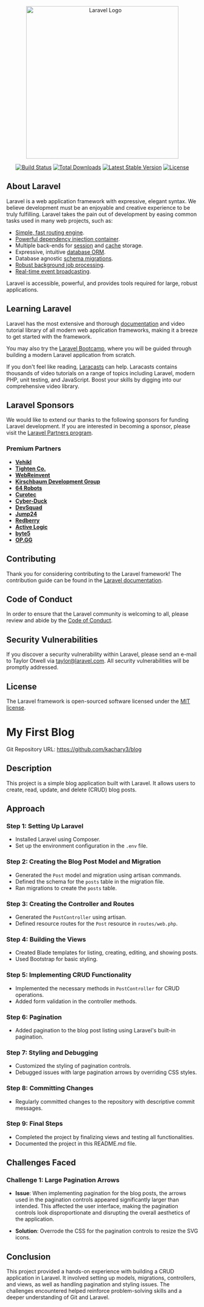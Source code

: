 <p align="center"><a href="https://laravel.com" target="_blank"><img src="https://raw.githubusercontent.com/laravel/art/master/logo-lockup/5%20SVG/2%20CMYK/1%20Full%20Color/laravel-logolockup-cmyk-red.svg" width="400" alt="Laravel Logo"></a></p>

<p align="center">
<a href="https://github.com/laravel/framework/actions"><img src="https://github.com/laravel/framework/workflows/tests/badge.svg" alt="Build Status"></a>
<a href="https://packagist.org/packages/laravel/framework"><img src="https://img.shields.io/packagist/dt/laravel/framework" alt="Total Downloads"></a>
<a href="https://packagist.org/packages/laravel/framework"><img src="https://img.shields.io/packagist/v/laravel/framework" alt="Latest Stable Version"></a>
<a href="https://packagist.org/packages/laravel/framework"><img src="https://img.shields.io/packagist/l/laravel/framework" alt="License"></a>
</p>

## About Laravel

Laravel is a web application framework with expressive, elegant syntax. We believe development must be an enjoyable and creative experience to be truly fulfilling. Laravel takes the pain out of development by easing common tasks used in many web projects, such as:

- [Simple, fast routing engine](https://laravel.com/docs/routing).
- [Powerful dependency injection container](https://laravel.com/docs/container).
- Multiple back-ends for [session](https://laravel.com/docs/session) and [cache](https://laravel.com/docs/cache) storage.
- Expressive, intuitive [database ORM](https://laravel.com/docs/eloquent).
- Database agnostic [schema migrations](https://laravel.com/docs/migrations).
- [Robust background job processing](https://laravel.com/docs/queues).
- [Real-time event broadcasting](https://laravel.com/docs/broadcasting).

Laravel is accessible, powerful, and provides tools required for large, robust applications.

## Learning Laravel

Laravel has the most extensive and thorough [documentation](https://laravel.com/docs) and video tutorial library of all modern web application frameworks, making it a breeze to get started with the framework.

You may also try the [Laravel Bootcamp](https://bootcamp.laravel.com), where you will be guided through building a modern Laravel application from scratch.

If you don't feel like reading, [Laracasts](https://laracasts.com) can help. Laracasts contains thousands of video tutorials on a range of topics including Laravel, modern PHP, unit testing, and JavaScript. Boost your skills by digging into our comprehensive video library.

## Laravel Sponsors

We would like to extend our thanks to the following sponsors for funding Laravel development. If you are interested in becoming a sponsor, please visit the [Laravel Partners program](https://partners.laravel.com).

### Premium Partners

- **[Vehikl](https://vehikl.com/)**
- **[Tighten Co.](https://tighten.co)**
- **[WebReinvent](https://webreinvent.com/)**
- **[Kirschbaum Development Group](https://kirschbaumdevelopment.com)**
- **[64 Robots](https://64robots.com)**
- **[Curotec](https://www.curotec.com/services/technologies/laravel/)**
- **[Cyber-Duck](https://cyber-duck.co.uk)**
- **[DevSquad](https://devsquad.com/hire-laravel-developers)**
- **[Jump24](https://jump24.co.uk)**
- **[Redberry](https://redberry.international/laravel/)**
- **[Active Logic](https://activelogic.com)**
- **[byte5](https://byte5.de)**
- **[OP.GG](https://op.gg)**

## Contributing

Thank you for considering contributing to the Laravel framework! The contribution guide can be found in the [Laravel documentation](https://laravel.com/docs/contributions).

## Code of Conduct

In order to ensure that the Laravel community is welcoming to all, please review and abide by the [Code of Conduct](https://laravel.com/docs/contributions#code-of-conduct).

## Security Vulnerabilities

If you discover a security vulnerability within Laravel, please send an e-mail to Taylor Otwell via [taylor@laravel.com](mailto:taylor@laravel.com). All security vulnerabilities will be promptly addressed.

## License

The Laravel framework is open-sourced software licensed under the [MIT license](https://opensource.org/licenses/MIT).
  # My First Blog

Git Repository URL: https://github.com/kachary3/blog

## Description

This project is a simple blog application built with Laravel. It allows users to create, read, update, and delete (CRUD) blog posts.

## Approach

### Step 1: Setting Up Laravel

- Installed Laravel using Composer.
- Set up the environment configuration in the `.env` file.

### Step 2: Creating the Blog Post Model and Migration

- Generated the `Post` model and migration using artisan commands.
- Defined the schema for the `posts` table in the migration file.
- Ran migrations to create the `posts` table.

### Step 3: Creating the Controller and Routes

- Generated the `PostController` using artisan.
- Defined resource routes for the `Post` resource in `routes/web.php`.

### Step 4: Building the Views

- Created Blade templates for listing, creating, editing, and showing posts.
- Used Bootstrap for basic styling.

### Step 5: Implementing CRUD Functionality

- Implemented the necessary methods in `PostController` for CRUD operations.
- Added form validation in the controller methods.

### Step 6: Pagination

- Added pagination to the blog post listing using Laravel's built-in pagination.

### Step 7: Styling and Debugging

- Customized the styling of pagination controls.
- Debugged issues with large pagination arrows by overriding CSS styles.

### Step 8: Committing Changes

- Regularly committed changes to the repository with descriptive commit messages.

### Step 9: Final Steps

- Completed the project by finalizing views and testing all functionalities.
- Documented the project in this README.md file.

## Challenges Faced

### Challenge 1: Large Pagination Arrows

- **Issue**: When implementing pagination for the blog posts, the arrows used in the pagination controls appeared significantly larger than intended. This affected the user interface, making the pagination controls look disproportionate and disrupting the overall aesthetics of the application.

- **Solution**: Overrode the CSS for the pagination controls to resize the SVG icons.

## Conclusion

This project provided a hands-on experience with building a CRUD application in Laravel. It involved setting up models, migrations, controllers, and views, as well as handling pagination and styling issues. The challenges encountered helped reinforce problem-solving skills and a deeper understanding of Git and Laravel.


